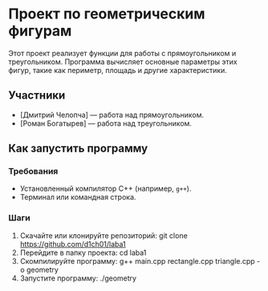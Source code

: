# Проект по геометрическим фигурам

Этот проект реализует функции для работы с прямоугольником и треугольником. Программа вычисляет основные параметры этих фигур, такие как периметр, площадь и другие характеристики.

## Участники
- [Дмитрий Челопча] — работа над прямоугольником.
- [Роман Богатырев] — работа над треугольником.

## Как запустить программу

### Требования
- Установленный компилятор C++ (например, `g++`).
- Терминал или командная строка.

### Шаги
1. Скачайте или клонируйте репозиторий:
   git clone https://github.com/d1ch01/laba1
2. Перейдите в папку проекта:
   cd laba1
3. Скомпилируйте программу:
   g++ main.cpp rectangle.cpp triangle.cpp -o geometry
4. Запустите программу:
   ./geometry
